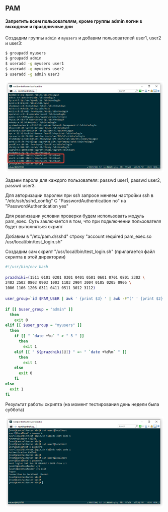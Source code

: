 ## PAM

#### Запретить всем пользователям, кроме группы admin логин в выходные и праздничные дни

Создадим группы `admin` и `myusers` и добавим пользователей user1, user2 и user3:

```bash
$ groupadd myusers
$ groupadd admin
$ useradd -g myusers user1
$ useradd -g myusers user2
$ useradd -g admin user3
```

![](pics/users.png)

Задаем пароли для каждого пользователя:
passwd user1,
passwd user2,
passwd user3.

Для авторизации паролем при ssh запросе меняем настройки ssh в  "/etc/ssh/sshd_config"
С "PasswordAuthentication no" на "PasswordAuthentication yes"



Для реализации условии проверки будем использовать модуль pam_exec. Суть заключается в том, что при подключении пользователя будет выполняться скрипт

Добавим в "/etc/pam.d/sshd" строку  "account required pam_exec.so /usr/local/bin/test_login.sh"

Создадим сам скрипт "/usr/local/bin/test_login.sh" (прилагается файл скрипта в этой директории)


```bash
#!/usr/bin/env bash

prazdniki=(1511 0101 0201 0301 0401 0501 0601 0701 0801 2302 \
2402 2502 0803 0903 1003 1103 2904 3004 0105 0205 0905 \
1006 1106 1206 0311 0411 0511 3012 3112)

user_group=`id $PAM_USER | awk ' {print $3} ' | awk -F"(" ' {print $2} ' | awk -F")" ' {print $1} '`

if [[ $user_group = "admin" ]]
  then
    exit 0
elif [[ $user_group = "myusers" ]]
  then
    if [[ " `date +%u` " > " 5 " ]]
      then
        exit 1
    elif [[ " ${prazdniki[@]} " =~ " `date +%d%m` " ]]
      then
        exit 1
    else
      exit 0
    fi
else
  exit 1
fi
```


Результат работы скрипта (на момент тестирования день недели была суббота)

![](pics/result.png)

